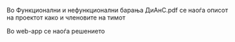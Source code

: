 Во Функционални и нефункционални барања ДиАнС.pdf се наоѓа описот на проектот како и членовите на тимот

Во web-app се наоѓа решението
